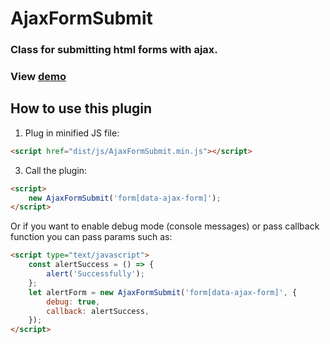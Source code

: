 # AjaxFormSubmit

### Class for submitting html forms with ajax.


### View [demo](demo/index.html)


## How to use this plugin

1. Plug in minified JS file: 

```html
<script href="dist/js/AjaxFormSubmit.min.js"></script>
```

3. Call the plugin:

```html
<script>
    new AjaxFormSubmit('form[data-ajax-form]');
</script>
```

Or if you want to enable debug mode (console messages) or pass callback function you can pass params such as:

```html
<script type="text/javascript">
    const alertSuccess = () => {
        alert('Successfully');
    };
    let alertForm = new AjaxFormSubmit('form[data-ajax-form]', {
        debug: true,
        callback: alertSuccess,
    });
</script>
```